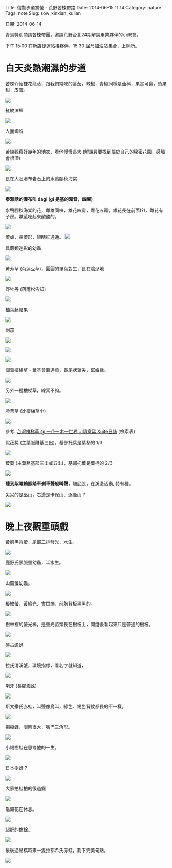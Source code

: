 Title: 信賢步道賞螢 - 荒野苦楝帶路
Date: 2014-06-15 11:14
Category: nature
Tags: note
Slug: sow_xinxian_kulian

日期: 2014-06-14

青鳥特別商請苦楝帶團，邀請荒野台北24期解說畢業夥伴的小聚會。

下午 15:00 在新店捷運站接夥伴，15:30 屈尺加油站集合，上廁所。

# 白天炎熱潮濕的步道

苦楝介紹雙花龍葵，跟我們常吃的番茄，辣椒，青椒同樣是茄科，果實可食，漿果甜，皮澀。

![](/images/nature/140614/tn_IMG_0100.JPG)

紅紋沫蟬

![](/images/nature/140614/tn_IMG_0103.JPG)

人面蜘蛛

![](/images/nature/140614/tn_IMG_0105.JPG)


苦練觀察好幾年的地衣，看他慢慢長大 (解說員要找到屬於自己的秘密花園，感觸會很深)

![](/images/nature/140614/tn_IMG_0114.JPG)

長在大肚瀑布岩石上的水鴨腳秋海棠

![](/images/nature/140614/tn_IMG_0117.JPG)

**泰雅話的瀑布叫 dagi (gi 是基的濁音，四聲)**

水鴨腳秋海棠的花，雌雄同株，雄花四瓣，雌花五瓣，雄花長在前面(?)，雌花有子房。嫩莖吃起來酸酸的。

![](/images/nature/140614/tn_IMG_0124.JPG)

菱蝗，長菱形，眼睛紅通通。
![](/images/nature/140614/tn_P6140255.JPG)

具蕨類迷彩的幼蟲

![](/images/nature/140614/tn_IMG_0121.JPG)


菁芳草 (荷蓮豆草)，圓圓的單葉對生，長在陰溼地

![](/images/nature/140614/tn_IMG_0126.JPG)

野牡丹 (落雨松告知)

![](/images/nature/140614/tn_IMG_0132.JPG)


柚葉藤結果

![](/images/nature/140614/tn_IMG_0140.JPG)

刺茄

![](/images/nature/140614/tn_IMG_0141.JPG)

![](/images/nature/140614/tn_IMG_014.JPG)

![](/images/nature/140614/tn_P6140260.JPG)

闊葉樓梯草 - 葉基會超過莖，長尾狀葉尖，鋸齒緣。

![](/images/nature/140614/tn_IMG_0147.JPG)

另外一種樓梯草，線索不夠。

![](/images/nature/140614/tn_IMG_0150.JPG)

冷菁草 (比樓梯草小)

![](/images/nature/140614/tn_IMG_0152.JPG)


參考: [台灣樓梯草 @ 一花一木一世界 :: 隨意窩 Xuite日誌](http://blog.xuite.net/smile27/flower/45685510-台灣樓梯草) (檢索表)

假菝葜 (主葉脈離基三出)，基部托葉是葉柄的 1/3

![](/images/nature/140614/tn_P6140263.JPG)

菝葜 (主葉脈基部三出或五出)，基部托葉是葉柄的 2/3

![](/images/nature/140614/tn_P6140264.JPG)


**聽到紫嘯鶇腳踏車剎車聲般叫聲**，翹屁股，在溪邊活動, 特有種。

                                                      
尖尖的是巫山，右邊是卡保山、逐鹿山 ?

![](/images/nature/140614/tn_IMG_0174.JPG)


# 晚上夜觀重頭戲

黃胸黑背螢，尾部二排發光，水生。

![](/images/nature/140614/tn_P6140265.JPG)

鹿野氏黑脈螢幼蟲，半水生。

![](/images/nature/140614/tn_P6140270.JPG)

山窗螢幼蟲。

![](/images/nature/140614/tn_P6140277.JPG)

擬紋螢，黃綠光、會閃爍，前胸背板黑黑的。

![](/images/nature/140614/tn_P6140287.JPG)


樹林裡的螢光棒，是螢光菌類長在樹枝上，開燈後看起來只是普通的樹枝。

![](/images/nature/140614/tn_P6140291.JPG)

盤古蟾蜍

![](/images/nature/140614/tn_P6140306.JPG)

拉氏清溪蟹，環境指標，看名字就知道，

![](/images/nature/140614/tn_P6140326.JPG)

喇牙 (長腳蜘蛛)

![](/images/nature/140614/tn_P6140329.JPG)

斯文豪氏赤蛙，叫聲像鳥叫，綠色、褐色背紋都長的不一樣。

![](/images/nature/140614/tn_P6140342.JPG)

褐樹蛙，眼睛很大，嘴巴三角形。

![](/images/nature/140614/tn_P6140363.JPG)

小褐樹蛙在思考他的一生。

![](/images/nature/140614/tn_P6140373.JPG)

日本樹蛙 ?

![](/images/nature/140614/tn_P6140376.JPG)

大家拍蛙拍的很過癮

![](/images/nature/140614/tn_P6140386.JPG)

龜殼花在休息。

![](/images/nature/140614/tn_P6140394.JPG)

超肥的蟾蜍。

![](/images/nature/140614/tn_P6140409.JPG)

最後過吊橋時來一隻拉都希氏赤蛙，劃下完美句點。

![](/images/nature/140614/tn_P6140422.JPG)
